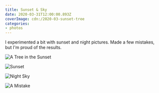 ```yaml
---
title: Sunset & Sky
date: 2020-03-31T12:00:00.893Z
coverImage: cdn:/2020-03-sunset-tree
categories:
- photos
---
```


I experimented a bit with sunset and night pictures. Made a few mistakes, but I'm proud of the results.

<div class="fw fg">

![](cdn:/2020-03-sunset-tree "A Tree in the Sunset")

![](cdn:/2020-03-sunset "Sunset")

![](cdn:/2020-03-night-sky "Night Sky")

![](cdn:/2020-03-hometown-oopsie "A Mistake")

</div>
